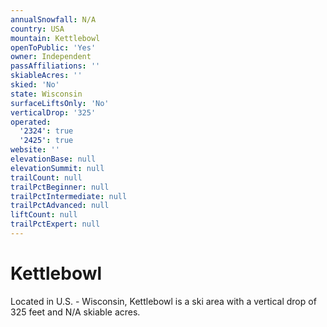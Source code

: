 ```yaml
---
annualSnowfall: N/A
country: USA
mountain: Kettlebowl
openToPublic: 'Yes'
owner: Independent
passAffiliations: ''
skiableAcres: ''
skied: 'No'
state: Wisconsin
surfaceLiftsOnly: 'No'
verticalDrop: '325'
operated:
  '2324': true
  '2425': true
website: ''
elevationBase: null
elevationSummit: null
trailCount: null
trailPctBeginner: null
trailPctIntermediate: null
trailPctAdvanced: null
liftCount: null
trailPctExpert: null
---
```



# Kettlebowl

Located in U.S. - Wisconsin, Kettlebowl is a ski area with a vertical drop of 325 feet and N/A skiable acres.
